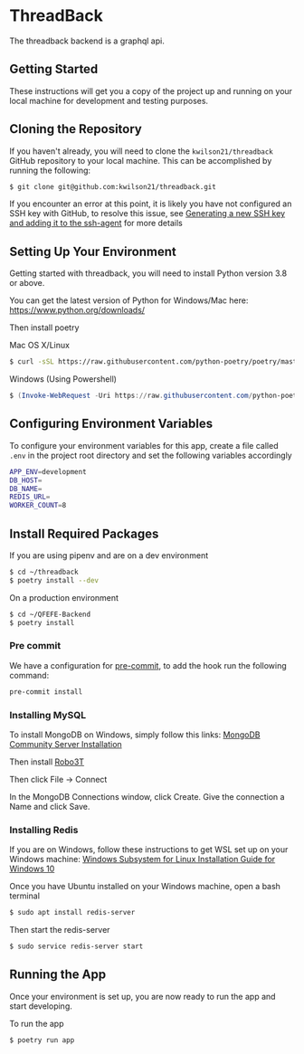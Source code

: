# ThreadBack

The threadback backend is a graphql api.

## Getting Started

These instructions will get you a copy of the project up and running on your local machine for development and testing purposes.

## Cloning the Repository

If you haven't already, you will need to clone the `kwilson21/threadback` GitHub repository to your local machine. This can be accomplished by running the following:

```bash
$ git clone git@github.com:kwilson21/threadback.git
```

If you encounter an error at this point, it is likely you have not configured an SSH key with GitHub, to resolve this issue, see [Generating a new SSH key and adding it to the ssh-agent](https://help.github.com/articles/generating-a-new-ssh-key-and-adding-it-to-the-ssh-agent/) for more details

## Setting Up Your Environment

Getting started with threadback, you will need to install Python version 3.8 or above.

You can get the latest version of Python for Windows/Mac here: https://www.python.org/downloads/

Then install poetry

Mac OS X/Linux

```bash
$ curl -sSL https://raw.githubusercontent.com/python-poetry/poetry/master/get-poetry.py | python
```

Windows (Using Powershell)

```powershell
$ (Invoke-WebRequest -Uri https://raw.githubusercontent.com/python-poetry/poetry/master/get-poetry.py -UseBasicParsing).Content | python
```


## Configuring Environment Variables

To configure your environment variables for this app, create a file called `.env` in the project root directory and set the following variables accordingly

```bash
APP_ENV=development
DB_HOST=
DB_NAME=
REDIS_URL=
WORKER_COUNT=8
```

## Install Required Packages

If you are using pipenv and are on a dev environment

```bash
$ cd ~/threadback
$ poetry install --dev
```

On a production environment

```bash
$ cd ~/QFEFE-Backend
$ poetry install
```

### Pre commit

We have a configuration for
[pre-commit](https://github.com/pre-commit/pre-commit), to add the hook run the
following command:

```bash
pre-commit install
```

### Installing MySQL

To install MongoDB on Windows, simply follow this links: [MongoDB Community Server Installation](https://www.mongodb.com/try/download/community)

Then install [Robo3T](https://robomongo.org/download)

Then click File -> Connect

In the MongoDB Connections window, click Create. Give the connection a Name and click Save.

### Installing Redis

If you are on Windows, follow these instructions to get WSL set up on your Windows machine: [Windows Subsystem for Linux Installation Guide for Windows 10](https://docs.microsoft.com/en-us/windows/wsl/install-win10)

Once you have Ubuntu installed on your Windows machine, open a bash terminal

```bash
$ sudo apt install redis-server
```

Then start the redis-server

```bash
$ sudo service redis-server start
```

## Running the App

Once your environment is set up, you are now ready to run the app and start developing.

To run the app

```bash
$ poetry run app
```
